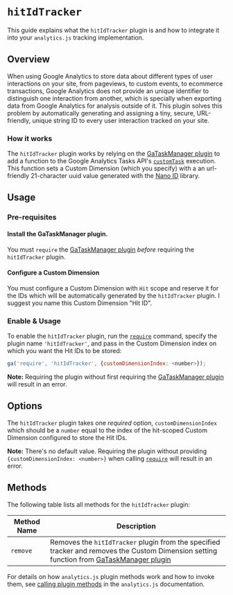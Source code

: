# `hitIdTracker`

This guide explains what the `hitIdTracker` plugin is and how to integrate it into your `analytics.js` tracking implementation.

## Overview

When using Google Analytics to store data about different types of user interactions on your site, from pageviews, to custom events, to ecommerce transactions, Google Analytics does not provide an unique identifier to distinguish one interaction from another, which is specially when exporting data from Google Analytics for analysis outside of it. This plugin solves this problem by automatically generating and assigning a tiny, secure, URL-friendly, unique string ID to every user interaction tracked on your site.

### How it works

The `hitIdTracker` plugin works by relying on the [GaTaskManager plugin](https://github.com/anki/ga-task-manager) to add a function to the Google Analytics Tasks API's [`customTask`](https://developers.google.com/analytics/devguides/collection/analyticsjs/tasks) execution. This function sets a Custom Dimension (which you specify) with a an url-friendly 21-character uuid value generated with the [Nano ID](https://github.com/ai/nanoid) library.

## Usage

### Pre-requisites
#### Install the GaTaskManager plugin.

You must `require` the [GaTaskManager plugin](https://github.com/anki/ga-task-manager) *before* requiring the `hitIdTracker` plugin.

#### Configure a Custom Dimension

You must configure a Custom Dimension with `Hit` scope and reserve it for the IDs which will be automatically generated by the `hitIdTracker` plugin. I suggest you name this Custom Dimension "Hit ID".

### Enable & Usage

To enable the `hitIdTracker` plugin, run the [`require`](https://developers.google.com/analytics/devguides/collection/analyticsjs/using-plugins) command, specify the plugin name `'hitIdTracker'`, and pass in the Custom Dimension index on which you want the Hit IDs to be stored:

```js
ga('require', 'hitIdTracker', {customDimensionIndex: <number>});
```

**Note:**  Requiring the plugin without first requiring the [GaTaskManager plugin](https://github.com/anki/ga-task-manager) will result in an error.

## Options

The `hitIdTracker` plugin takes one *required* option, `customDimensionIndex` which should be a `number` equal to the index of the hit-scoped Custom Dimension configured to store the Hit IDs.

**Note:** There's no default value. Requiring the plugin without providing `{customDimensionIndex: <number>}` when calling [`require`](https://developers.google.com/analytics/devguides/collection/analyticsjs/using-plugins) will result in an error.


## Methods

The following table lists all methods for the `hitIdTracker` plugin:

| Method Name   | Description   |
| ------------- | ----------------------------------------------------------------- |
| `remove`      | Removes the `hitIdTracker` plugin from the specified tracker and removes the Custom Dimension setting function from [GaTaskManager plugin](https://github.com/anki/ga-task-manager) |

For details on how `analytics.js` plugin methods work and how to invoke them, see [calling plugin methods](https://developers.google.com/analytics/devguides/collection/analyticsjs/using-plugins#calling_plugin_methods) in the `analytics.js` documentation.
